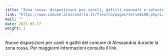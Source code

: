 ```yaml
---
title: "Zona rossa: disposizioni per canili, gattili comunali e colonie feline"
link: "https://www.comune.alessandria.it/flex/cm/pages/ServeBLOB.php/L/IT/IDPagina/3092"
mail: ""
date: 2021-03-17
weight: 1
---
```


Nuove disposizioni per canili e gattili del comune di Alessandria durante la zona rossa. Per maggiorni informazioni consulta il link. 
